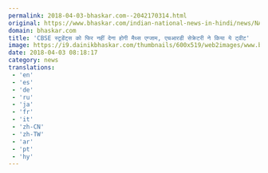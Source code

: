 ```yaml
---
permalink: 2018-04-03-bhaskar.com--2042170314.html
original: https://www.bhaskar.com/indian-national-news-in-hindi/news/NAT-NAN-UTLT-no-cbse-class-10-mathematics-re-exam-5843726-NOR.html
domain: bhaskar.com
title: 'CBSE स्टूडेंट्स को फिर नहीं देना होगी मैथ्स एग्जाम, एचआरडी सेक्रेटरी ने किया ये ट्वीट'
image: https://i9.dainikbhaskar.com/thumbnails/600x519/web2images/www.bhaskar.com/2018/04/03/cc_1522742135.jpg
date: 2018-04-03 08:18:17
category: news
translations: 
 - 'en'
 - 'es'
 - 'de'
 - 'ru'
 - 'ja'
 - 'fr'
 - 'it'
 - 'zh-CN'
 - 'zh-TW'
 - 'ar'
 - 'pt'
 - 'hy'
---
```



